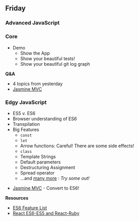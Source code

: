 ## Friday
### Advanced JavaScript

### Core

- Demo
  - Show the App
  - Show your beautiful tests!
  - Show your beautiful git log graph

**Q&A**
- 4 topics from yesterday
- [Jasmine MVC](../../../../jasmine-mvc-challenge)

### Edgy JavaScript

* ES5 v. ES6
* Browser understanding of ES6
* Transpilation
* Big Features
    * `const`
    * `let`
    * Arrow functions: Careful! There are some side effects!
    * `class`
    * Template Strings
    * Default parameters
    * Destructuring Assignment
    * Spread operator
    * ...and [many more][es6f] : _Try some out!_

- [Jasmine MVC](../../../../jasmine-mvc-challenge) - Convert to ES6!

**Resources**
- [ES6 Feature List][es6f]
- [React ES6-ES5 and React-Ruby](http://panw.weebly.com/programming/translation-for-react-es5-es6-and-if-react-was-in-ruby)

[es6f]: http://es6-features.org
